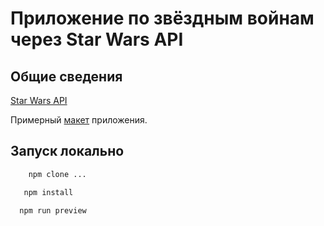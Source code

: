 # Приложение по звёздным войнам через Star Wars API

## Общие сведения

[Star Wars API](https://swapi.dev/documentation)

Примерный [макет](https://www.figma.com/file/SHilmuqmNa4GXNUSJNUauv/StarWars?node-id=2%3A3&t=zcbcyVY0nFHuB6VJ-0) приложения.

## Запуск локально

```bash
    npm clone ...
```

```bash
   npm install
```

```bash
  npm run preview
```
